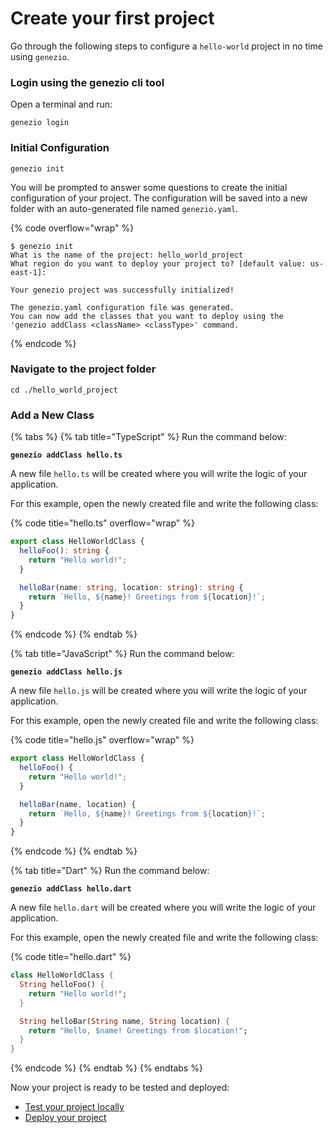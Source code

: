 # Create your first project

Go through the following steps to configure a `hello-world` project in no time using `genezio`.

### Login using the genezio cli tool

Open a terminal and run:

```
genezio login
```

### Initial Configuration

```
genezio init
```

You will be prompted to answer some questions to create the initial configuration of your project. The configuration will be saved into a new folder with an auto-generated file named `genezio.yaml`.

{% code overflow="wrap" %}
```
$ genezio init
What is the name of the project: hello_world_project
What region do you want to deploy your project to? [default value: us-east-1]: 

Your genezio project was successfully initialized!

The genezio.yaml configuration file was generated.
You can now add the classes that you want to deploy using the
'genezio addClass <className> <classType>' command.
```
{% endcode %}

### Navigate to the project folder

```
cd ./hello_world_project
```

### Add a New Class

{% tabs %}
{% tab title="TypeScript" %}
Run the command below:

<pre><code><strong>genezio addClass hello.ts
</strong></code></pre>

A new file `hello.ts` will be created where you will write the logic of your application.

For this example, open the newly created file and write the following class:

{% code title="hello.ts" overflow="wrap" %}
```typescript
export class HelloWorldClass {
  helloFoo(): string {
    return "Hello world!";
  }

  helloBar(name: string, location: string): string {
    return `Hello, ${name}! Greetings from ${location}!`;
  }
}
```
{% endcode %}
{% endtab %}

{% tab title="JavaScript" %}
Run the command below:

<pre><code><strong>genezio addClass hello.js
</strong></code></pre>

A new file `hello.js` will be created where you will write the logic of your application.

For this example, open the newly created file and write the following class:

{% code title="hello.js" overflow="wrap" %}
```javascript
export class HelloWorldClass {
  helloFoo() {
    return "Hello world!";
  }

  helloBar(name, location) {
    return `Hello, ${name}! Greetings from ${location}!`;
  }
}
```
{% endcode %}
{% endtab %}

{% tab title="Dart" %}
Run the command below:

<pre><code><strong>genezio addClass hello.dart
</strong></code></pre>

A new file `hello.dart` will be created where you will write the logic of your application.

For this example, open the newly created file and write the following class:

{% code title="hello.dart" %}
```dart
class HelloWorldClass {
  String helloFoo() {
    return "Hello world!";
  }

  String helloBar(String name, String location) {
    return "Hello, $name! Greetings from $location!";
  }
}
```
{% endcode %}
{% endtab %}
{% endtabs %}

Now your project is ready to be tested and deployed:

* [Test your project locally](test-your-project-locally.md)&#x20;
* &#x20;[Deploy your project](deploy-your-first-project.md)

